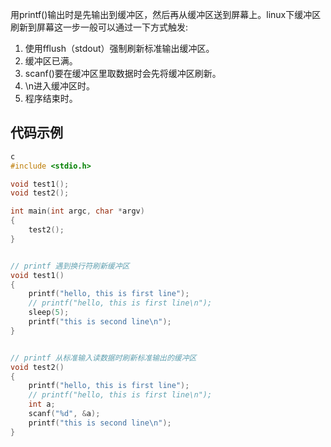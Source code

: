 用printf()输出时是先输出到缓冲区，然后再从缓冲区送到屏幕上。linux下缓冲区刷新到屏幕这一步一般可以通过一下方式触发:
1. 使用fflush（stdout）强制刷新标准输出缓冲区。
2. 缓冲区已满。
3. scanf()要在缓冲区里取数据时会先将缓冲区刷新。
4. \n进入缓冲区时。
5. 程序结束时。

## 代码示例
```c
c
#include <stdio.h>

void test1();
void test2();

int main(int argc, char *argv)
{
    test2();
}


// printf 遇到换行符刷新缓冲区
void test1()
{
    printf("hello, this is first line");
    // printf("hello, this is first line\n");
    sleep(5);
    printf("this is second line\n");
}


// printf 从标准输入读数据时刷新标准输出的缓冲区
void test2()
{
    printf("hello, this is first line");
    // printf("hello, this is first line\n");
    int a;
    scanf("%d", &a);
    printf("this is second line\n");
}
```

